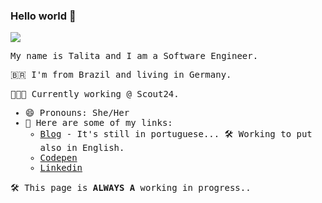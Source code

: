 ### Hello world 👋

<samp>

<img src="http://gif.co/Yffh.gif" >

 My name is Talita and I am a Software Engineer.  

🇧🇷  I'm from Brazil and living in Germany.


👩🏽‍💻  Currently working @ Scout24.


- 😄  Pronouns: She/Her
- 🔗  Here are some of my links:
  - [Blog](https://blog.talitaoliveira.com.br/) -  It's still in portuguese... 🛠 Working to put also in English. 
  - [Codepen](https://codepen.io/talitaoliveira)
  - [Linkedin](https://www.linkedin.com/in/litaaoliveira/)


🛠 This page is <strong>ALWAYS A</strong> working in progress..
</samp>

